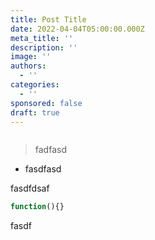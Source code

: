 ```yaml
---
title: Post Title
date: 2022-04-04T05:00:00.000Z
meta_title: ''
description: ''
image: ''
authors:
  - ''
categories:
  - ''
sponsored: false
draft: true
---
```

![]()

> fadfasd

* fasdfasd

fasdfdsaf

```javascript
function(){}
```

fasdf
